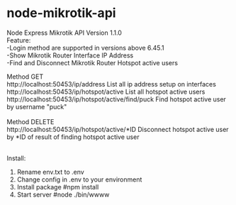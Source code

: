 # node-mikrotik-api

Node Express Mikrotik API
Version 1.1.0
<br>
Feature:<br>
-Login method are supported in versions above 6.45.1<br>
-Show Mikrotik Router Interface IP Address<br>
-Find and Disconnect Mikrotik Router Hotspot active users<br>

Method GET<br>
http://localhost:50453/ip/address List all ip address setup on interfaces<br>
http://localhost:50453/ip/hotspot/active List all hotspot active users<br>
http://localhost:50453/ip/hotspot/active/find/puck Find hotspot active user by username "puck"<br>
<br>
Method DELETE<br>
http://localhost:50453/ip/hotspot/active/*ID Disconnect hotspot active user by *ID of result of finding hotspot active user<br>
<br>

Install:<br>
1. Rename env.txt to .env
2. Change config in .env to your environment
3. Install package #npm install
4. Start server  #node ./bin/wwww
